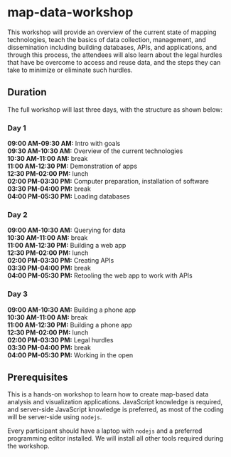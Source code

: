 # map-data-workshop

This workshop will provide an overview of the current state of mapping technologies, teach the basics of data collection, management, and dissemination including building databases, APIs, and applications, and through this process, the attendees will also learn about the legal hurdles that have be overcome to access and reuse data, and the steps they can take to minimize or eliminate such hurdles.

## Duration

The full workshop will last three days, with the structure as shown below:

### Day 1

**09:00 AM-09:30 AM:** Intro with goals  
**09:30 AM-10:30 AM:** Overview of the current technologies  
**10:30 AM-11:00 AM:** break  
**11:00 AM-12:30 PM:** Demonstration of apps  
**12:30 PM-02:00 PM:** lunch  
**02:00 PM-03:30 PM:** Computer preparation, installation of software  
**03:30 PM-04:00 PM:** break  
**04:00 PM-05:30 PM:** Loading databases  

### Day 2

**09:00 AM-10:30 AM:** Querying for data  
**10:30 AM-11:00 AM:** break  
**11:00 AM-12:30 PM:** Building a web app  
**12:30 PM-02:00 PM:** lunch  
**02:00 PM-03:30 PM:** Creating APIs  
**03:30 PM-04:00 PM:** break  
**04:00 PM-05:30 PM:** Retooling the web app to work with APIs  

### Day 3

**09:00 AM-10:30 AM:** Building a phone app  
**10:30 AM-11:00 AM:** break  
**11:00 AM-12:30 PM:** Building a phone app  
**12:30 PM-02:00 PM:** lunch  
**02:00 PM-03:30 PM:** Legal hurdles  
**03:30 PM-04:00 PM:** break  
**04:00 PM-05:30 PM:** Working in the open  

## Prerequisites

This is a hands-on workshop to learn how to create map-based data analysis and visualization applications. JavaScript knowledge is required, and server-side JavaScript knowledge is preferred, as most of the coding will be server-side using `nodejs`.

Every participant should have a laptop with `nodejs` and a preferred programming editor installed. We will install all other tools required during the workshop.
